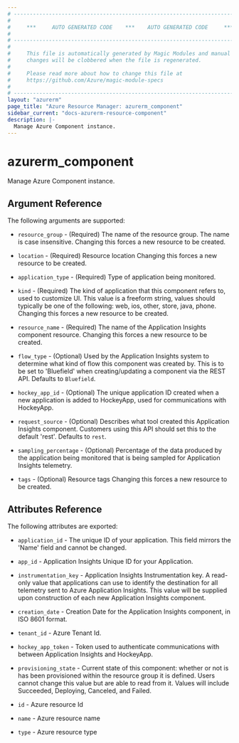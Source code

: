 ```yaml
---
# ----------------------------------------------------------------------------
#
#     ***     AUTO GENERATED CODE    ***    AUTO GENERATED CODE     ***
#
# ----------------------------------------------------------------------------
#
#     This file is automatically generated by Magic Modules and manual
#     changes will be clobbered when the file is regenerated.
#
#     Please read more about how to change this file at
#     https://github.com/Azure/magic-module-specs
#
# ----------------------------------------------------------------------------
layout: "azurerm"
page_title: "Azure Resource Manager: azurerm_component"
sidebar_current: "docs-azurerm-resource-component"
description: |-
  Manage Azure Component instance.
---
```


# azurerm_component

Manage Azure Component instance.


## Argument Reference

The following arguments are supported:

* `resource_group` - (Required) The name of the resource group. The name is case insensitive. Changing this forces a new resource to be created.

* `location` - (Required) Resource location Changing this forces a new resource to be created.

* `application_type` - (Required) Type of application being monitored.

* `kind` - (Required) The kind of application that this component refers to, used to customize UI. This value is a freeform string, values should typically be one of the following: web, ios, other, store, java, phone. Changing this forces a new resource to be created.

* `resource_name` - (Required) The name of the Application Insights component resource. Changing this forces a new resource to be created.

* `flow_type` - (Optional) Used by the Application Insights system to determine what kind of flow this component was created by. This is to be set to 'Bluefield' when creating/updating a component via the REST API. Defaults to `Bluefield`.

* `hockey_app_id` - (Optional) The unique application ID created when a new application is added to HockeyApp, used for communications with HockeyApp.

* `request_source` - (Optional) Describes what tool created this Application Insights component. Customers using this API should set this to the default 'rest'. Defaults to `rest`.

* `sampling_percentage` - (Optional) Percentage of the data produced by the application being monitored that is being sampled for Application Insights telemetry.

* `tags` - (Optional) Resource tags Changing this forces a new resource to be created.

## Attributes Reference

The following attributes are exported:

* `application_id` - The unique ID of your application. This field mirrors the 'Name' field and cannot be changed.

* `app_id` - Application Insights Unique ID for your Application.

* `instrumentation_key` - Application Insights Instrumentation key. A read-only value that applications can use to identify the destination for all telemetry sent to Azure Application Insights. This value will be supplied upon construction of each new Application Insights component.

* `creation_date` - Creation Date for the Application Insights component, in ISO 8601 format.

* `tenant_id` - Azure Tenant Id.

* `hockey_app_token` - Token used to authenticate communications with between Application Insights and HockeyApp.

* `provisioning_state` - Current state of this component: whether or not is has been provisioned within the resource group it is defined. Users cannot change this value but are able to read from it. Values will include Succeeded, Deploying, Canceled, and Failed.

* `id` - Azure resource Id

* `name` - Azure resource name

* `type` - Azure resource type

